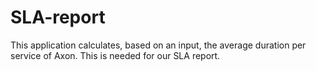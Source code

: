 # SLA-report
This application calculates, based on an input, the average duration per service of Axon. This is needed for our SLA report.
